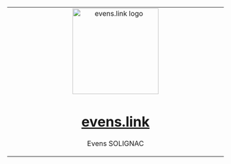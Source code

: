 <table align="center"><tr><td align="center" width="9999">
<img src="./static/evens_link_logo.png" align="center" width="200" alt="evens.link logo">

# [evens.link](https://evens.link/)

Evens SOLIGNAC
</td></tr></table>
